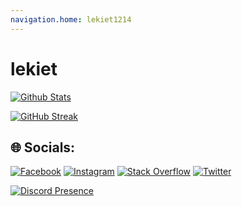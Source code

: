 ```yaml
---
navigation.home: lekiet1214
---
```

# lekiet

<a href="https://github-profile-summary-cards.vercel.app"  target="https://github-profile-summary-cards.vercel.app">[![Github Stats](http://github-profile-summary-cards.vercel.app/api/cards/profile-details?username=lekiet1214&theme=chartreuse_dark)](https://github-profile-summary-cards.vercel.app)</a>

<a href="https://git.io/streak-stats" terget="https://git.io/streak-stats">[![GitHub Streak](https://github-readme-streak-stats.herokuapp.com?user=lekiet1214&theme=transparent&locale=vi&hide_current_streak=true)](https://git.io/streak-stats)</a>


## 🌐 Socials:
[![Facebook](https://img.shields.io/badge/Facebook-%231877F2.svg?logo=Facebook&logoColor=white)](https://facebook.com/lekiet0101) [![Instagram](https://img.shields.io/badge/Instagram-%23E4405F.svg?logo=Instagram&logoColor=white)](https://instagram.com/lekiet0101) [![Stack Overflow](https://img.shields.io/badge/-Stackoverflow-FE7A16?logo=stack-overflow&logoColor=white)](https://stackoverflow.com/users/11426202) [![Twitter](https://img.shields.io/badge/Twitter-%231DA1F2.svg?logo=Twitter&logoColor=white)](https://twitter.com/lekiet0101) 

[![Discord Presence](https://lanyard.cnrad.dev/api/591679015291715594)](https://discord.com/users/591679015291715594)
